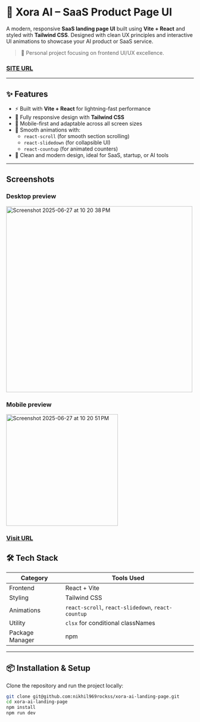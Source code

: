# 🚀 Xora AI – SaaS Product Page UI

A modern, responsive **SaaS landing page UI** built using **Vite + React** and styled with **Tailwind CSS**. Designed with clean UX principles and interactive UI animations to showcase your AI product or SaaS service.

> 🎨 Personal project focusing on frontend UI/UX excellence.

### [SITE URL](https://xora-ai-landing-page-phi.vercel.app/)

---

## ✨ Features

- ⚡️ Built with **Vite + React** for lightning-fast performance
- 🎨 Fully responsive design with **Tailwind CSS**
- 📱 Mobile-first and adaptable across all screen sizes
- 🧩 Smooth animations with:
  - `react-scroll` (for smooth section scrolling)
  - `react-slidedown` (for collapsible UI)
  - `react-countup` (for animated counters)
- 🎯 Clean and modern design, ideal for SaaS, startup, or AI tools

---

## Screenshots

### Desktop preview
<img width="500" alt="Screenshot 2025-06-27 at 10 20 38 PM" src="https://github.com/user-attachments/assets/820b9431-f6a7-442a-a55e-41afc041ad35" />

### Mobile preview

<img width="300" alt="Screenshot 2025-06-27 at 10 20 51 PM" src="https://github.com/user-attachments/assets/f3457059-bbc9-477b-afb4-9c90abe03dd3" />

### [Visit URL](https://xora-ai-landing-page-phi.vercel.app/)


## 🛠️ Tech Stack

| Category        | Tools Used                                         |
| --------------- | -------------------------------------------------- |
| Frontend        | React + Vite                                       |
| Styling         | Tailwind CSS                                       |
| Animations      | `react-scroll`, `react-slidedown`, `react-countup` |
| Utility         | `clsx` for conditional classNames                  |
| Package Manager | npm                                                |

---

## 📦 Installation & Setup

Clone the repository and run the project locally:

```bash
git clone git@github.com:nikhil969rockss/xora-ai-landing-page.git
cd xora-ai-landing-page
npm install
npm run dev
```

